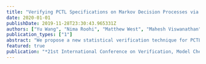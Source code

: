 ```yaml
---
title: "Verifying PCTL Specifications on Markov Decision Processes via Reinforcement Learning"
date: 2020-01-01
publishDate: 2019-11-28T23:30:43.965331Z
authors: ["Yu Wang", "Nima Roohi", "Matthew West", "Mahesh Viswanathan", "Geir E. Dullerud"]
publication_types: ["1"]
abstract: "We propose a new statistical verification technique for PCTL$*̂$ logic, which unifies Probabilistic Computational Tree Logic (PCTL) and Linear Time Logic (LTL), on labeled Markov Decision Processes (MDPs) with unknown transition probabilities using reinforcement learning. We first show that verifying a non-nested PCTL$̂$ formula on a MDP is equivalent to estimating the reachability probability of a goal set on the product MDP of the original MDP and a Muller automaton modeling the corresponding LTL specification. Then, we develop Q-learning algorithms to statistically estimate reachability probability on the product MDP, with the optimal policy identified and evaluated using the principle of optimism in the face of uncertainty (OFU). Specifically, we construct upper confidence bounds (UCB) for each state-action pair from previous samples, and explore the best action with the highest UCB. Using the OFU principle, we design termination conditions for any desired confidence level, and prove the correctness of the proposed algorithms. Finally, we evaluate the proposed algorithms on several case studies."
featured: true
publication: "*21st International Conference on Verification, Model Checking, and Abstract Interpretation (VMCAI) (Under Review)*"
---
```


